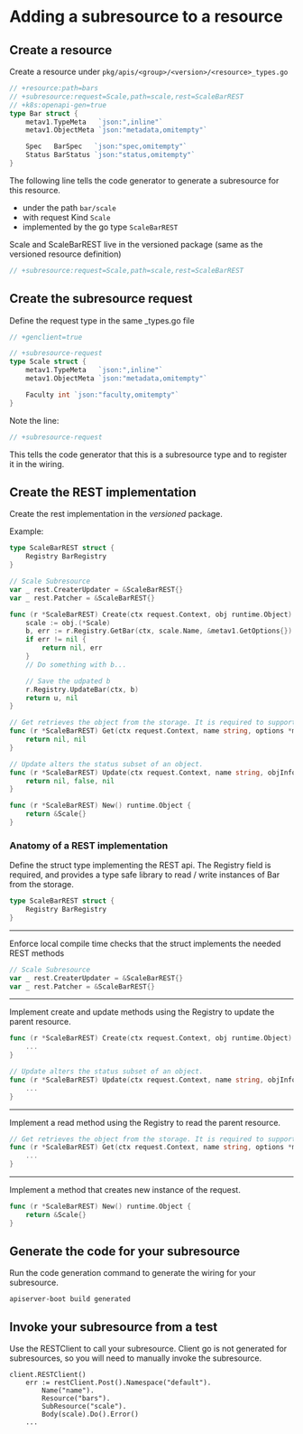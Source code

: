 # Adding a subresource to a resource

## Create a resource

Create a resource under `pkg/apis/<group>/<version>/<resource>_types.go`

```go
// +resource:path=bars
// +subresource:request=Scale,path=scale,rest=ScaleBarREST
// +k8s:openapi-gen=true
type Bar struct {
	metav1.TypeMeta   `json:",inline"`
	metav1.ObjectMeta `json:"metadata,omitempty"`

	Spec   BarSpec   `json:"spec,omitempty"`
	Status BarStatus `json:"status,omitempty"`
}

```

The following line tells the code generator to generate a subresource for this resource.

- under the path `bar/scale`
- with request Kind `Scale`
- implemented by the go type `ScaleBarREST`

Scale and ScaleBarREST live in the versioned package (same as the versioned resource definition)

```go
// +subresource:request=Scale,path=scale,rest=ScaleBarREST
```



## Create the subresource request

Define the request type in the same <kind>_types.go file

```go
// +genclient=true

// +subresource-request
type Scale struct {
	metav1.TypeMeta   `json:",inline"`
	metav1.ObjectMeta `json:"metadata,omitempty"`

	Faculty int `json:"faculty,omitempty"`
}

```

Note the line:

```go
// +subresource-request
```

This tells the code generator that this is a subresource type and to
register it in the wiring.

## Create the REST implementation

Create the rest implementation in the *versioned* package.

Example:

```go
type ScaleBarREST struct {
	Registry BarRegistry
}

// Scale Subresource
var _ rest.CreaterUpdater = &ScaleBarREST{}
var _ rest.Patcher = &ScaleBarREST{}

func (r *ScaleBarREST) Create(ctx request.Context, obj runtime.Object) (runtime.Object, error) {
	scale := obj.(*Scale)
	b, err := r.Registry.GetBar(ctx, scale.Name, &metav1.GetOptions{})
	if err != nil {
		return nil, err
	}
    // Do something with b...

    // Save the udpated b
	r.Registry.UpdateBar(ctx, b)
	return u, nil
}

// Get retrieves the object from the storage. It is required to support Patch.
func (r *ScaleBarREST) Get(ctx request.Context, name string, options *metav1.GetOptions) (runtime.Object, error) {
	return nil, nil
}

// Update alters the status subset of an object.
func (r *ScaleBarREST) Update(ctx request.Context, name string, objInfo rest.UpdatedObjectInfo) (runtime.Object, bool, error) {
	return nil, false, nil
}

func (r *ScaleBarREST) New() runtime.Object {
	return &Scale{}
}

```


### Anatomy of a REST implementation

Define the struct type implementing the REST api.  The Registry
field is required, and provides a type safe library to read / write
instances of Bar from the storage.


```go
type ScaleBarREST struct {
	Registry BarRegistry
}
```


---

Enforce local compile time checks that the struct implements
the needed REST methods

```go
// Scale Subresource
var _ rest.CreaterUpdater = &ScaleBarREST{}
var _ rest.Patcher = &ScaleBarREST{}
```


---

Implement create and update methods using the Registry to update the parent resource.

```go
func (r *ScaleBarREST) Create(ctx request.Context, obj runtime.Object) (runtime.Object, error) {
    ...
}

// Update alters the status subset of an object.
func (r *ScaleBarREST) Update(ctx request.Context, name string, objInfo rest.UpdatedObjectInfo) (runtime.Object, bool, error) {
	...
}
```

---

Implement a read method using the Registry to read the parent resource.


```go
// Get retrieves the object from the storage. It is required to support Patch.
func (r *ScaleBarREST) Get(ctx request.Context, name string, options *metav1.GetOptions) (runtime.Object, error) {
	...
}
```

---

Implement a method that creates new instance of the request.

```go
func (r *ScaleBarREST) New() runtime.Object {
	return &Scale{}
}
```


## Generate the code for your subresource

Run the code generation command to generate the wiring for your subresource.

`apiserver-boot build generated`

## Invoke your subresource from a test

Use the RESTClient to call your subresource.  Client go is not generated
for subresources, so you will need to manually invoke the subresource.

```
client.RESTClient()
	err := restClient.Post().Namespace("default").
		Name("name").
		Resource("bars").
		SubResource("scale").
		Body(scale).Do().Error()
	...
```

